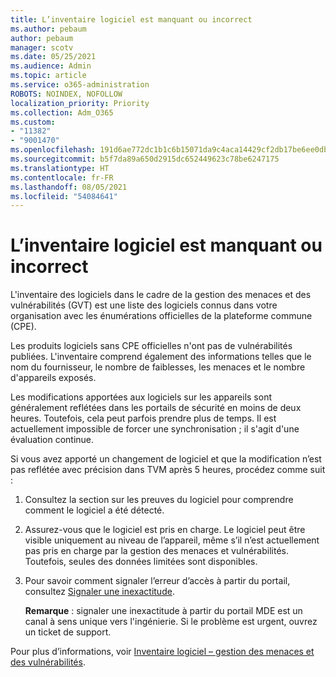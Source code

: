 ```yaml
---
title: L’inventaire logiciel est manquant ou incorrect
ms.author: pebaum
author: pebaum
manager: scotv
ms.date: 05/25/2021
ms.audience: Admin
ms.topic: article
ms.service: o365-administration
ROBOTS: NOINDEX, NOFOLLOW
localization_priority: Priority
ms.collection: Adm_O365
ms.custom:
- "11382"
- "9001470"
ms.openlocfilehash: 191d6ae772dc1b1c6b15071da9c4aca14429cf2db17be6ee0db6b23ea0d29e2d
ms.sourcegitcommit: b5f7da89a650d2915dc652449623c78be6247175
ms.translationtype: HT
ms.contentlocale: fr-FR
ms.lasthandoff: 08/05/2021
ms.locfileid: "54084641"
---
```

# <a name="software-inventory-is-missing-or-inaccurate"></a>L’inventaire logiciel est manquant ou incorrect

L'inventaire des logiciels dans le cadre de la gestion des menaces et des vulnérabilités (GVT) est une liste des logiciels connus dans votre organisation avec les énumérations officielles de la plateforme commune (CPE).

Les produits logiciels sans CPE officielles n'ont pas de vulnérabilités publiées. L'inventaire comprend également des informations telles que le nom du fournisseur, le nombre de faiblesses, les menaces et le nombre d'appareils exposés.

Les modifications apportées aux logiciels sur les appareils sont généralement reflétées dans les portails de sécurité en moins de deux heures. Toutefois, cela peut parfois prendre plus de temps. Il est actuellement impossible de forcer une synchronisation ; il s'agit d'une évaluation continue.

Si vous avez apporté un changement de logiciel et que la modification n’est pas reflétée avec précision dans TVM après 5 heures, procédez comme suit :

1. Consultez la section sur les preuves du logiciel pour comprendre comment le logiciel a été détecté.
1. Assurez-vous que le logiciel est pris en charge. Le logiciel peut être visible uniquement au niveau de l’appareil, même s’il n’est actuellement pas pris en charge par la gestion des menaces et vulnérabilités. Toutefois, seules des données limitées sont disponibles.
1. Pour savoir comment signaler l’erreur d’accès à partir du portail, consultez [Signaler une inexactitude](/microsoft-365/security/defender-endpoint/tvm-software-inventory?view=o365-worldwide#report-inaccuracy).
   
    **Remarque** : signaler une inexactitude à partir du portail MDE est un canal à sens unique vers l'ingénierie. Si le problème est urgent, ouvrez un ticket de support.

Pour plus d’informations, voir [Inventaire logiciel – gestion des menaces et des vulnérabilités](/microsoft-365/security/defender-endpoint/tvm-software-inventory).